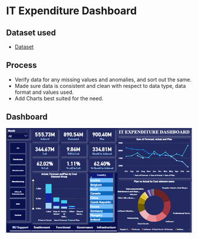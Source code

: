 # IT Expenditure Dashboard

## Dataset used
- <a href="https://github.com/ritikbh193/Data-Analysis-Dashboard/blob/main/Vrinda%20Data%20Analysis2.xlsx">Dataset</a>

## Process
- Verify data for any missing values and anomalies, and sort out the same.
- Made sure data is consistent and clean with respect to data type, data format and values used.
- Add Charts best suited for the need.

## Dashboard

![DB](https://github.com/vermanikhil2006/IT-Expenditure-Dashboard/blob/main/DB.png)

